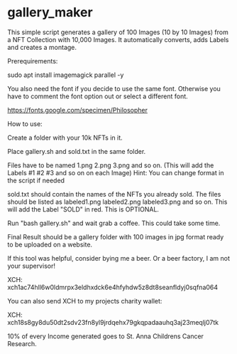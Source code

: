 # gallery_maker
This simple script generates a gallery of 100 Images (10 by 10 Images) from a NFT Collection with 10,000 Images. It automatically converts, adds Labels and creates a montage.

Prerequirements:

sudo apt install imagemagick parallel -y

You also need the font if you decide to use the same font. Otherwise you have to comment the font option out or select a different font.

https://fonts.google.com/specimen/Philosopher

How to use:

Create a folder with your 10k NFTs in it.

Place gallery.sh and sold.txt in the same folder.

Files have to be named 1.png 2.png 3.png and so on. (This will add the Labels #1 #2 #3 and so on on each Image)
Hint: You can change format in the script if needed

sold.txt should contain the names of the NFTs you already sold. The files should be listed as labeled1.png labeled2.png labeled3.png and so on. This will add the Label "SOLD" in red. This is OPTIONAL.

Run "bash gallery.sh" and wait grab a coffee. This could take some time.

Final Result should be a gallery folder with 100 images in jpg format ready to be uploaded on a website.






If this tool was helpful, consider bying me a beer. Or a beer factory, I am not your supervisor!

XCH: xch1ac74hll6w0ldmrpx3eldhxdck6e4hfyhdw5z8dt8seanfldyj0sqfna064


You can also send XCH to my projects charity wallet:

XCH: xch18s8gy8du50dt2sdv23fn8yl9jrdqehx79gkqpadaauhq3aj23meqlj07tk

10% of every Income generated goes to St. Anna Childrens Cancer Research.
